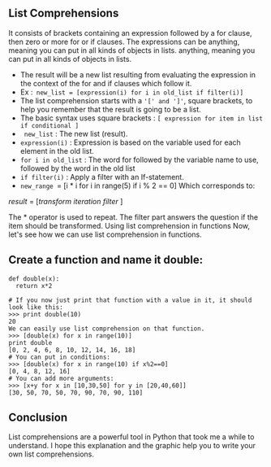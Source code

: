 ## List Comprehensions

It consists of brackets containing an expression followed by a for clause, then
zero or more for or if clauses. The expressions can be anything, meaning you can
put in all kinds of objects in lists.
anything, meaning you can put in all kinds of objects in lists.
* The result will be a new list resulting from evaluating the expression in the context of the for and if clauses which follow it.
* Ex :` new_list = [expression(i) for i in old_list if filter(i)]`
* The list comprehension starts with a `'[' and ']'`, square brackets, to help you remember that the result is going to be a list.
* The basic syntax uses square brackets : `[ expression for item in list if conditional ]`
* ` new_list` : The new list (result).
* `expression(i)` : Expression is based on the variable used for each element in the old list.
* `for i in old_list` : The word for followed by the variable name to use, followed by the word in the old list
* `if filter(i)` : Apply a filter with an If-statement.
 * `new_range `= [i * i for i in range(5) if i % 2 == 0]
Which corresponds to:

*result* = [*transform* *iteration* *filter* ]

The * operator is used to repeat. The filter part answers the question if the
item should be transformed.
Using list comprehension in functions
Now, let's see how we can use list comprehension in functions.


## Create a function and name it double:
```
def double(x):
  return x*2

# If you now just print that function with a value in it, it should look like this:
>>> print double(10)
20
We can easily use list comprehension on that function.
>>> [double(x) for x in range(10)]
print double
[0, 2, 4, 6, 8, 10, 12, 14, 16, 18]
# You can put in conditions:
>>> [double(x) for x in range(10) if x%2==0]
[0, 4, 8, 12, 16]
# You can add more arguments:
>>> [x+y for x in [10,30,50] for y in [20,40,60]]
[30, 50, 70, 50, 70, 90, 70, 90, 110]
```


## Conclusion
List comprehensions are a powerful tool in Python that took me a while to understand. I hope this explanation and the graphic help you to write your own list comprehensions.